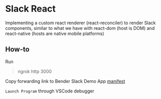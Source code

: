 # Slack React

Implementing a custom react renderer (react-reconciler) to render Slack components, similar to what we have with react-dom (host is DOM) and react-native (hosts are native mobile platforms)

## How-to 
Run
> ngrok http 3000

Copy forwarding link to Bender Slack Demo App [manifest](https://app.slack.com/app-settings/T081ACFLZ/A02SUDMLYTA/app-manifest)

`Launch Program` through VSCode debugger